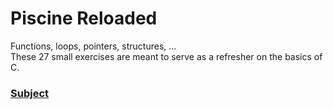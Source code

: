 # Piscine Reloaded

Functions, loops, pointers, structures, ...\
These 27 small exercises are meant to serve as a refresher on the basics of C.

### [Subject](https://github.com/fpetras/42-subjects/blob/master/piscine_reloaded.en.pdf "piscine_reloaded.en.pdf")
